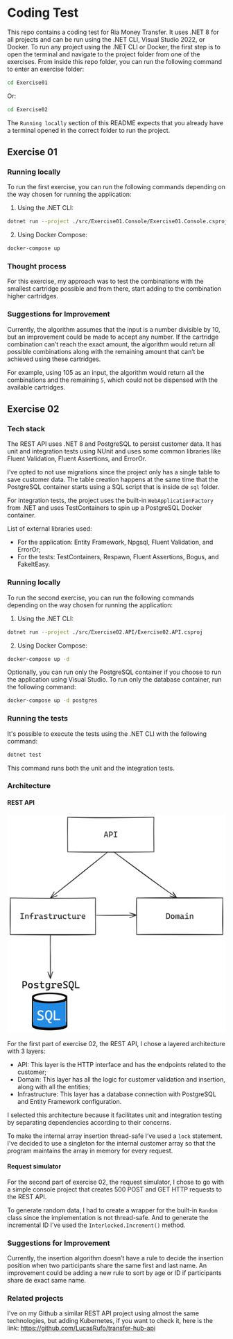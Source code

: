 # Coding Test

This repo contains a coding test for Ria Money Transfer. It uses .NET 8 for all projects and can be run using the .NET CLI, Visual Studio 2022, or Docker. To run any project using the .NET CLI or Docker, the first step is to open the terminal and navigate to the project folder from one of the exercises. From inside this repo folder, you can run the following command to enter an exercise folder:

```bash
cd Exercise01
```

Or:

```bash
cd Exercise02
```

The `Running locally` section of this README expects that you already have a terminal opened in the correct folder to run the project.

## Exercise 01

### Running locally

To run the first exercise, you can run the following commands depending on the way chosen for running the application:

1. Using the .NET CLI:

```bash
dotnet run --project ./src/Exercise01.Console/Exercise01.Console.csproj
```

2. Using Docker Compose:

```bash
docker-compose up
```

### Thought process

For this exercise, my approach was to test the combinations with the smallest cartridge possible and from there, start adding to the combination higher cartridges. 

### Suggestions for Improvement

Currently, the algorithm assumes that the input is a number divisible by 10, but an improvement could be made to accept any number. If the cartridge combination can’t reach the exact amount, the algorithm would return all possible combinations along with the remaining amount that can’t be achieved using these cartridges.

For example, using 105 as an input, the algorithm would return all the combinations and the remaining `5`, which could not be dispensed with the available cartridges.

## Exercise 02

### Tech stack

The REST API uses .NET 8 and PostgreSQL to persist customer data. It has unit and integration tests using NUnit and uses some common libraries like Fluent Validation, Fluent Assertions, and ErrorOr.

I’ve opted to not use migrations since the project only has a single table to save customer data. The table creation happens at the same time that the PostgreSQL container starts using a SQL script that is inside de `sql` folder.

For integration tests, the project uses the built-in `WebApplicationFactory` from .NET and uses TestContainers to spin up a PostgreSQL Docker container.

List of external libraries used:

- For the application: Entity Framework, Npgsql, Fluent Validation, and ErrorOr;
- For the tests: TestContainers, Respawn, Fluent Assertions, Bogus, and FakeItEasy.

### Running locally

To run the second exercise, you can run the following commands depending on the way chosen for running the application:

1. Using the .NET CLI:

```bash
dotnet run --project ./src/Exercise02.API/Exercise02.API.csproj
```

2. Using Docker Compose:

```bash
docker-compose up -d
```

Optionally, you can run only the PostgreSQL container if you choose to run the application using Visual Studio. To run only the database container, run the following command:

```bash
docker-compose up -d postgres
```

### Running the tests

It's possible to execute the tests using the .NET CLI with the following command:

```bash
dotnet test
```

This command runs both the unit and the integration tests.

### Architecture

#### REST API

![Architecture diagram](./images/architecture-diagram-exercise-02.png)

For the first part of exercise 02, the REST API, I chose a layered architecture with 3 layers:

- API: This layer is the HTTP interface and has the endpoints related to the customer;
- Domain: This layer has all the logic for customer validation and insertion, along with all the entities;
- Infrastructure:  This layer has a database connection with PostgreSQL and Entity Framework configuration.

I selected this architecture because it facilitates unit and integration testing by separating dependencies according to their concerns.

To make the internal array insertion thread-safe I’ve used a `lock` statement. I've decided to use a singleton for the internal customer array so that the program maintains the array in memory for every request.

#### Request simulator

For the second part of exercise 02, the request simulator, I chose to go with a simple console project that creates 500 POST and GET HTTP requests to the REST API. 

To generate random data, I had to create a wrapper for the built-in `Random` class since the implementation is not thread-safe. And to generate the incremental ID I've used the `Interlocked.Increment()` method.

### Suggestions for Improvement

Currently, the insertion algorithm doesn’t have a rule to decide the insertion position when two participants share the same first and last name. An improvement could be adding a new rule to sort by age or ID if participants share de exact same name.

### Related projects

I've on my Github a similar REST API project using almost the same technologies, but adding Kubernetes, if you want to check it, here is the link: https://github.com/LucasRufo/transfer-hub-api
